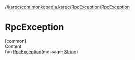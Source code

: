 //[ksrpc](../../index.md)/[com.monkopedia.ksrpc](../index.md)/[RpcException](index.md)/[RpcException](-rpc-exception.md)



# RpcException  
[common]  
Content  
fun [RpcException](-rpc-exception.md)(message: [String](https://kotlinlang.org/api/latest/jvm/stdlib/kotlin/-string/index.html))  



